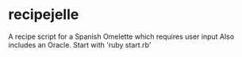 # recipejelle
A recipe script for a Spanish Omelette which requires user input
Also includes an Oracle.
Start with 'ruby start.rb'
